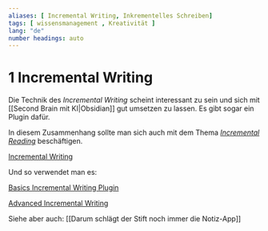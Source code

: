 ```yaml
---
aliases: [ Incremental Writing, Inkrementelles Schreiben]
tags: [ wissensmanagement , Kreativität ]
lang: "de"
number headings: auto
---
```


# 1 Incremental Writing

Die Technik des *Incremental Writing* scheint interessant zu sein und sich mit [[Second Brain mit KI|Obsidian]] gut umsetzen zu lassen. Es gibt sogar ein Plugin dafür.

In diesem Zusammenhang sollte man sich auch mit dem Thema [*Incremental Reading*](https://en.wikipedia.org/wiki/Incremental_reading) beschäftigen.

[Incremental Writing](https://youtu.be/LLS_8Y744lk)

Und so verwendet man es:

[Basics Incremental Writing Plugin](https://youtu.be/bFF3umvXydQ)

[Advanced Incremental Writing](https://youtu.be/onvKkHQfOzU)

Siehe aber auch: [[Darum schlägt der Stift noch immer die Notiz-App]]